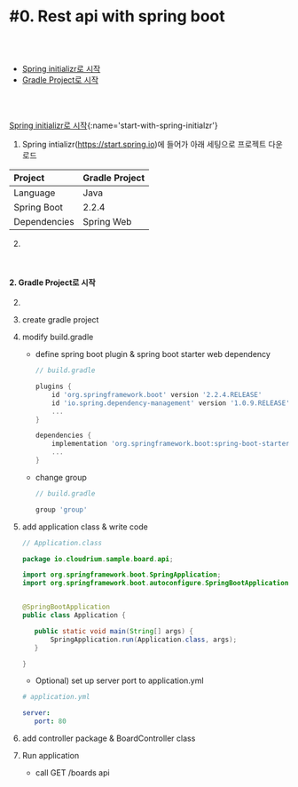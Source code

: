 # #0. Rest api with spring boot
<br/>
<br/>


* [Spring initializr로 시작](#start-with-spring-initialzr)
* [Gradle Project로 시작](#start-with-gradle)
<br/>
<br/>

[Spring initializr로 시작](){:name='start-with-spring-initialzr'}

1) Spring intializr(https://start.spring.io)에 들어가 아래 세팅으로 프로젝트 다운로드

Project | Gradle Project
:------- | :--------------
Language | Java
Spring Boot | 2.2.4
Dependencies | Spring Web

2) 

<br/>



#### 2. Gradle Project로 시작

2) 
1) create gradle project  

2) modify build.gradle  
    - define spring boot plugin & spring boot starter web dependency
        ```gradle
      // build.gradle
      
        plugins {
            id 'org.springframework.boot' version '2.2.4.RELEASE'
            id 'io.spring.dependency-management' version '1.0.9.RELEASE'
            ...
        }
        
        dependencies {
            implementation 'org.springframework.boot:spring-boot-starter-web'
            ...        
        }
        ```  
        
    - change group
        ```gradle
      // build.gradle
      
        group 'group'
        ```    
    
3) add application class & write code        
    ```java
   // Application.class
   
   package io.cloudrium.sample.board.api;
   
   import org.springframework.boot.SpringApplication;
   import org.springframework.boot.autoconfigure.SpringBootApplication;
   
   
   @SpringBootApplication
   public class Application {
   
       public static void main(String[] args) {
           SpringApplication.run(Application.class, args);
       }
   
   }
    ```
   
    - Optional) set up server port to application.yml
    ```yaml
   # application.yml
   
   server:
       port: 80
    ```  
   
4) add controller package & BoardController class          
        
5) Run application
    - call GET /boards api 

